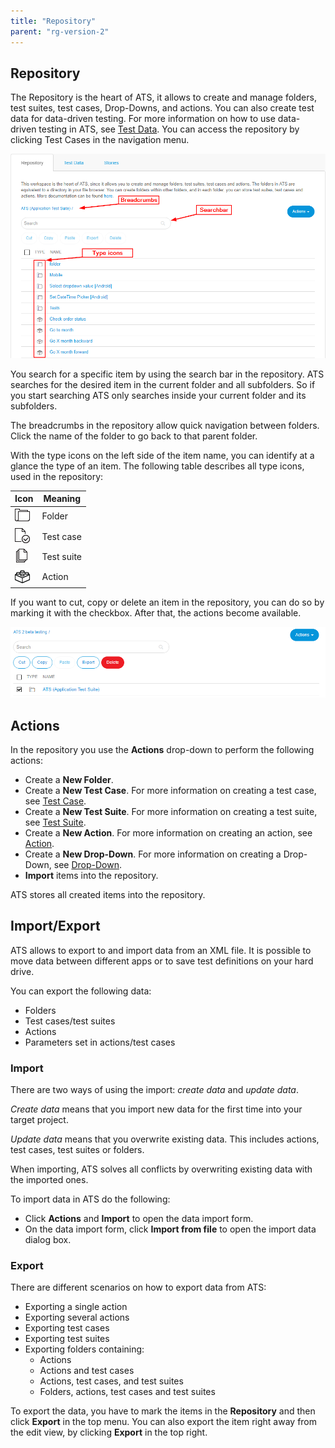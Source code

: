 ```yaml
---
title: "Repository"
parent: "rg-version-2"
---
```


## Repository

The Repository is the heart of ATS, it allows to create and manage folders, test suites, test cases, Drop-Downs, and actions. You can also create test data for data-driven testing. For more information on how to use data-driven testing in ATS, see [Test Data](test-data). You can access the repository by clicking Test Cases in the navigation menu.

![Repository](attachments/repository/repository.png)

You search for a specific item by using the search bar in the repository. ATS searches for the desired item in the current folder and all subfolders. So if you start searching ATS only searches inside your current folder and its subfolders.

The breadcrumbs in the repository allow quick navigation between folders. Click the name of the folder to go back to that parent folder.

With the type icons on the left side of the item name, you can identify at a glance the type of an item. The following table describes all type icons, used in the repository:

| Icon | Meaning |
| --- | --- |
| ![Folder](attachments/repository/folder-icon.png) | Folder |
| ![Test case](attachments/repository/test-case-icon.png)| Test case |
| ![Test suite](attachments/repository/test-suite-icon.png)| Test suite |
| ![Action](attachments/repository/action-icon.png)| Action |

If you want to cut, copy or delete an item in the repository, you can do so by marking it with the checkbox. After that, the actions become available.

![Repository](attachments/repository/repository-actions.png)

## Actions

In the repository you use the **Actions** drop-down to perform the following actions:

- Create a **New Folder**.
- Create a **New Test Case**. For more information on creating a test case, see [Test Case](test-case).
- Create a **New Test Suite**. For more information on creating a test suite, see [Test Suite](test-suite).
- Create a **New Action**. For more information on creating an action, see [Action](action).
- Create a **New Drop-Down**. For more information on creating a Drop-Down, see [Drop-Down](drop-down).
- **Import** items into the repository.

ATS stores all created items into the repository.

## Import/Export

ATS allows to export to and import data from an XML file. It is possible to move data between different apps or to save test definitions on your hard drive.

You can export the following data:

- Folders
- Test cases/test suites
- Actions
- Parameters set in actions/test cases

### Import

There are two ways of using the import: _create data_ and _update data_.

_Create data_ means that you import new data for the first time into your target project.

_Update data_ means that you overwrite existing data. This includes actions, test cases, test suites or folders.

When importing, ATS solves all conflicts by overwriting existing data with the imported ones.

To import data in ATS do the following:

- Click **Actions** and **Import**  to open the data import form.
- On the data import form, click **Import from file** to open the import data dialog box.

### Export

There are different scenarios on how to export data from ATS:

- Exporting a single action
- Exporting several actions
- Exporting test cases
- Exporting test suites
- Exporting folders containing:
  - Actions
  - Actions and test cases
  - Actions, test cases, and test suites
  - Folders, actions, test cases and test suites

To export the data, you have to mark the items in the **Repository** and then click **Export** in the top menu. You can also export the item right away from the edit view, by clicking **Export** in the top right.